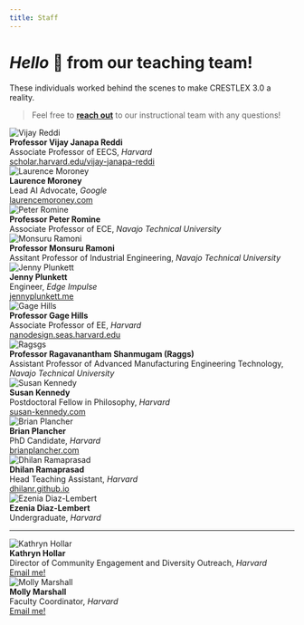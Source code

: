 ```yaml
---
title: Staff
---
```

# *Hello* 👋 from our teaching team!

These individuals worked behind the scenes to make CRESTLEX 3.0 a reality.
> Feel free to [**reach out**](mailto:crestlex-staff@googlegroups.com) to our instructional team with any questions!

<div class="grid-container-team">
    <div class="grid-child">
      <img alt="Vijay Reddi" class="card-img img-thumbnail" src="{{ site.baseurl }}/assets/team/vijay.png" style="max-height: 15rem; width: auto;">
    </div>
    <div class="grid-child">
        <b>Professor Vijay Janapa Reddi</b><br>
        Associate Professor of EECS, <i>Harvard</i><br>
        <a href="https://scholar.harvard.edu/vijay-janapa-reddi">scholar.harvard.edu/vijay-janapa-reddi</a><br>
        <!-- <a href="mailto:vj@eecs.harvard.edu"><i class="fas fa-envelope"></i> Email me!</a> -->
    </div> 
</div>


<div class="grid-container-team">
    <div class="grid-child">
      <img alt="Laurence Moroney" class="card-img img-thumbnail" src="{{ site.baseurl }}/assets/team/laurence.png" style="max-height: 15rem; width: auto;">
    </div>
    <div class="grid-child">
        <b>Laurence Moroney</b><br>
        Lead AI Advocate, <i>Google</i><br>
        <a href="https://laurencemoroney.com/">laurencemoroney.com</a><br>
        <!-- <a href="mailto:lmoroney@google.com"><i class="fas fa-envelope"></i> Email me!</a> -->
    </div> 
</div>


<div class="grid-container-team">
    <div class="grid-child">
      <img alt="Peter Romine" class="card-img img-thumbnail" src="{{ site.baseurl }}/assets/team/peter.png" style="max-height: 15rem; width: auto;">
    </div>
    <div class="grid-child">
        <b>Professor Peter Romine</b><br>
        Associate Professor of ECE, <i>Navajo Technical University</i><br>
        <!-- <a href="https://www.linkedin.com/in/peter-romine/">https://www.linkedin.com/in/peter-romine/</a><br> -->
        <!-- <a href="mailto:promine@navajotech.edu"><i class="fas fa-envelope"></i> Email me!</a> -->
    </div> 
</div>


<div class="grid-container-team">
    <div class="grid-child">
      <img alt="Monsuru Ramoni" class="card-img img-thumbnail" src="{{ site.baseurl }}/assets/team/monsuru.png" style="max-height: 15rem; width: auto;">
    </div>
    <div class="grid-child">
        <b>Professor Monsuru Ramoni</b><br>
        Assitant Professor of Industrial Engineering, <i>Navajo Technical University</i><br>
        <!-- <a href="https://www.linkedin.com/in/peter-romine/">https://www.linkedin.com/in/peter-romine/</a><br> -->
        <!-- <a href="mailto:mramoni@navajotech.edu"><i class="fas fa-envelope"></i> Email me!</a> -->
    </div> 
</div>


<div class="grid-container-team">
    <div class="grid-child">
      <img alt="Jenny Plunkett" class="card-img img-thumbnail" src="{{ site.baseurl }}/assets/team/jenny.png" style="max-height: 15rem; width: auto;">
    </div>
    <div class="grid-child">
        <b>Jenny Plunkett</b><br>
        Engineer, <i>Edge Impulse</i><br>
        <a href="http://jennyplunkett.me/">jennyplunkett.me</a><br>
        <!-- <a href="mailto:jenny@edgeimpulse.com"><i class="fas fa-envelope"></i> Email me!</a> -->
    </div> 
</div>


<div class="grid-container-team">
    <div class="grid-child">
      <img alt="Gage Hills" class="card-img img-thumbnail" src="{{ site.baseurl }}/assets/team/gage.png" style="max-height: 15rem; width: auto;">
    </div>
    <div class="grid-child">
        <b>Professor Gage Hills</b><br>
        Associate Professor of EE, <i>Harvard</i><br>
        <a href="https://nanodesign.seas.harvard.edu/">nanodesign.seas.harvard.edu</a><br>
        <!-- <a href="mailto:ghills@seas.harvard.edu"><i class="fas fa-envelope"></i> Email me!</a> -->
    </div> 
</div>

<div class="grid-container-team">
    <div class="grid-child">
      <img alt="Ragsgs" class="card-img img-thumbnail" src="{{ site.baseurl }}/assets/team/rags.png" style="max-height: 15rem; width: auto;">
    </div>
    <div class="grid-child">
        <b>Professor Ragavanantham Shanmugam (Raggs)</b><br>
        Assistant Professor of Advanced Manufacturing Engineering Technology, <i>Navajo Technical University</i><br>
        <!-- <a href="https://nanodesign.seas.harvard.edu/">nanodesign.seas.harvard.edu</a><br> -->
        <!-- <a href="mailto:rags@navajotech.edu"><i class="fas fa-envelope"></i> Email me!</a> -->
    </div> 
</div>


<div class="grid-container-team">
    <div class="grid-child">
      <img alt="Susan Kennedy" class="card-img img-thumbnail" src="{{ site.baseurl }}/assets/team/susan.png" style="max-height: 15rem; width: auto;">
    </div>
    <div class="grid-child">
        <b>Susan Kennedy</b><br>
        Postdoctoral Fellow in Philosophy, <i>Harvard</i><br>
        <a href="https://www.susan-kennedy.com/">susan-kennedy.com</a><br>
        <!-- <a href="mailto:susankennedy@fas.harvard.edu"><i class="fas fa-envelope"></i> Email me!</a> -->
    </div> 
</div>


<div class="grid-container-team">
    <div class="grid-child">
      <img alt="Brian Plancher" class="card-img img-thumbnail" src="{{ site.baseurl }}/assets/team/brian.png" style="max-height: 15rem; width: auto;">
    </div>
    <div class="grid-child">
        <b>Brian Plancher</b><br>
        PhD Candidate, <i>Harvard</i><br>
        <a href="https://brianplancher.com/">brianplancher.com</a><br>
        <!-- <a href="mailto:brian_plancher@g.harvard.edu"><i class="fas fa-envelope"></i> Email me!</a> -->
    </div> 
</div>


<div class="grid-container-team">
    <div class="grid-child">
      <img alt="Dhilan Ramaprasad" class="card-img img-thumbnail" src="{{ site.baseurl }}/assets/team/dhilan.png" style="max-height: 15rem; width: auto;">
    </div>
    <div class="grid-child">
        <b>Dhilan Ramaprasad</b><br>
        Head Teaching Assistant, <i>Harvard</i><br>
        <a href="https://dhilanr.github.io/">dhilanr.github.io</a><br>
        <!-- <a href="mailto:dhilanramaprasad@college.harvard.edu"><i class="fas fa-envelope"></i> Email me!</a> -->
    </div> 
</div>

<div class="grid-container-team">
    <div class="grid-child">
      <img alt="Ezenia Diaz-Lembert" class="card-img img-thumbnail" src="{{ site.baseurl }}/assets/team/ezenia.png" style="max-height: 15rem; width: auto;">
    </div>
    <div class="grid-child">
        <b>Ezenia Diaz-Lembert</b><br>
        Undergraduate, <i>Harvard</i><br>
        <!-- <a href="mailto:ezenia_diazlembert@college.harvard.edu"><i class="fas fa-envelope"></i> Email me!</a> -->
    </div> 
</div>

***

<div class="grid-container-team">
    <div class="grid-child">
      <img alt="Kathryn Hollar" class="card-img img-thumbnail" src="{{ site.baseurl }}/assets/team/kathryn.png" style="max-height: 15rem; width: auto;">
    </div>
    <div class="grid-child">
        <b>Kathryn Hollar</b><br>
        Director of Community Engagement and Diversity Outreach, <i>Harvard</i><br>
        <!-- <a href="https://dhilanr.github.io/">dhilanr.github.io</a><br> -->
        <a href="mailto:hollar@seas.harvard.edu"><i class="fas fa-envelope"></i> Email me!</a>
    </div> 
</div>


<div class="grid-container-team">
    <div class="grid-child">
      <img alt="Molly Marshall" class="card-img img-thumbnail" src="{{ site.baseurl }}/assets/team/molly.png" style="max-height: 15rem; width: auto;">
    </div>
    <div class="grid-child">
        <b>Molly Marshall</b><br>
        Faculty Coordinator, <i>Harvard</i><br>
        <!-- <a href="https://dhilanr.github.io/">dhilanr.github.io</a><br> -->
        <a href="mailto:mollymarshall@g.harvard.edu"><i class="fas fa-envelope"></i> Email me!</a>
    </div> 
</div>